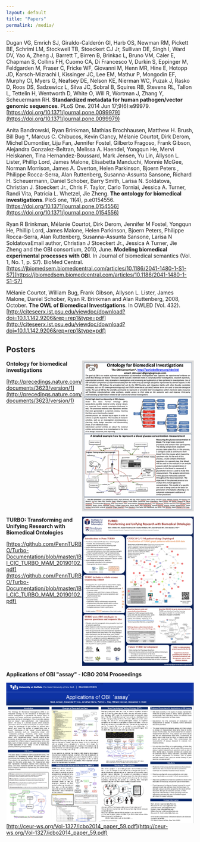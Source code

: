 ```yaml
---
layout: default
title: "Papers"
permalink: /media/
---
```


Dugan VG, Emrich SJ, Giraldo-Calderón GI, Harb OS, Newman RM, Pickett BE, Schriml LM, Stockwell TB, Stoeckert CJ Jr, Sullivan DE, Singh I, Ward DV, Yao A, Zheng J, Barrett T, Birren B, Brinkac L, Bruno VM, Caler E, Chapman S, Collins FH, Cuomo CA, Di Francesco V, Durkin S, Eppinger M, Feldgarden M, Fraser C, Fricke WF, Giovanni M, Henn MR, Hine E, Hotopp JD, Karsch-Mizrachi I, Kissinger JC, Lee EM, Mathur P, Mongodin EF, Murphy CI, Myers G, Neafsey DE, Nelson KE, Nierman WC, Puzak J, Rasko D, Roos DS, Sadzewicz L, Silva JC, Sobral B, Squires RB, Stevens RL, Tallon L, Tettelin H, Wentworth D, White O, Will R, Wortman J, Zhang Y, Scheuermann RH. **Standardized metadata for human pathogen/vector genomic sequences**. PLoS One. 2014 Jun 17;9(6):e99979. [https://doi.org/10.1371/journal.pone.0099979](https://doi.org/10.1371/journal.pone.0099979)

Anita Bandrowski, Ryan Brinkman, Mathias Brochhausen, Matthew H. Brush, Bill Bug †, Marcus C. Chibucos, Kevin Clancy, Mélanie Courtot, Dirk Derom, Michel Dumontier, Liju Fan, Jennifer Fostel, Gilberto Fragoso, Frank Gibson, Alejandra Gonzalez-Beltran, Melissa A. Haendel, Yongqun He, Mervi Heiskanen, Tina Hernandez-Boussard, Mark Jensen, Yu Lin, Allyson L. Lister, Phillip Lord, James Malone, Elisabetta Manduchi, Monnie McGee, Norman Morrison, James A. Overton, Helen Parkinson, Bjoern Peters , Philippe Rocca-Serra, Alan Ruttenberg, Susanna-Assunta Sansone, Richard H. Scheuermann, Daniel Schober, Barry Smith, Larisa N. Soldatova, Christian J. Stoeckert Jr., Chris F. Taylor, Carlo Torniai, Jessica A. Turner, Randi Vita, Patricia L. Whetzel, Jie Zheng. **The ontology for biomedical investigations**. PloS one, 11(4), p.e0154556. [https://doi.org/10.1371/journal.pone.0154556](https://doi.org/10.1371/journal.pone.0154556)

Ryan R Brinkman, Mélanie Courtot, Dirk Derom, Jennifer M Fostel, Yongqun He, Phillip Lord, James Malone, Helen Parkinson, Bjoern Peters, Philippe Rocca-Serra, Alan Ruttenberg, Susanna-Assunta Sansone, Larisa N SoldatovaEmail author, Christian J Stoeckert Jr., Jessica A Turner, Jie Zheng and the OBI consortium, 2010, June. **Modeling biomedical experimental processes with OBI**. In Journal of biomedical semantics (Vol. 1, No. 1, p. S7). BioMed Central.
[https://jbiomedsem.biomedcentral.com/articles/10.1186/2041-1480-1-S1-S7](https://jbiomedsem.biomedcentral.com/articles/10.1186/2041-1480-1-S1-S7)

Mélanie Courtot, William Bug, Frank Gibson, Allyson L. Lister, James
Malone, Daniel Schober, Ryan R. Brinkman and Alan Ruttenberg, 2008, October. **The OWL of Biomedical Investigations**. In OWLED (Vol. 432).
[http://citeseerx.ist.psu.edu/viewdoc/download?doi=10.1.1.142.9206&rep=rep1&type=pdf](http://citeseerx.ist.psu.edu/viewdoc/download?doi=10.1.1.142.9206&rep=rep1&type=pdf)


<!-- # Presentations -->

## Posters
<a href="/assets/images/posters/2009_poster.png" target="_blank"><img src="/assets/images/posters/2009_poster.png" width="300px" align="right"/></a>

**Ontology for biomedical investigations**

[http://precedings.nature.com/documents/3623/version/1](http://precedings.nature.com/documents/3623/version/1)

<br clear="right">

<a href="/assets/images/posters/turbo_poster.png" target="_blank"><img src="/assets/images/posters/turbo_poster.png" width="300px" align="right"/></a>

**TURBO: Transforming and Unifying Research with Biomedical Ontologies**

[https://github.com/PennTURBO/Turbo-Documentation/blob/master/IBI_CIC_TURBO_MAM_20190102.pdf](https://github.com/PennTURBO/Turbo-Documentation/blob/master/IBI_CIC_TURBO_MAM_20190102.pdf)

<br clear="right">

**Applications of OBI "assay" - ICBO 2014 Proceedings**

<a href="/assets/images/posters/applications_of_obi_assay.png" target="_blank"><img src="/assets/images/posters/applications_of_obi_assay.png" align="right"/></a>

[http://ceur-ws.org/Vol-1327/icbo2014_paper_59.pdf](http://ceur-ws.org/Vol-1327/icbo2014_paper_59.pdf)


